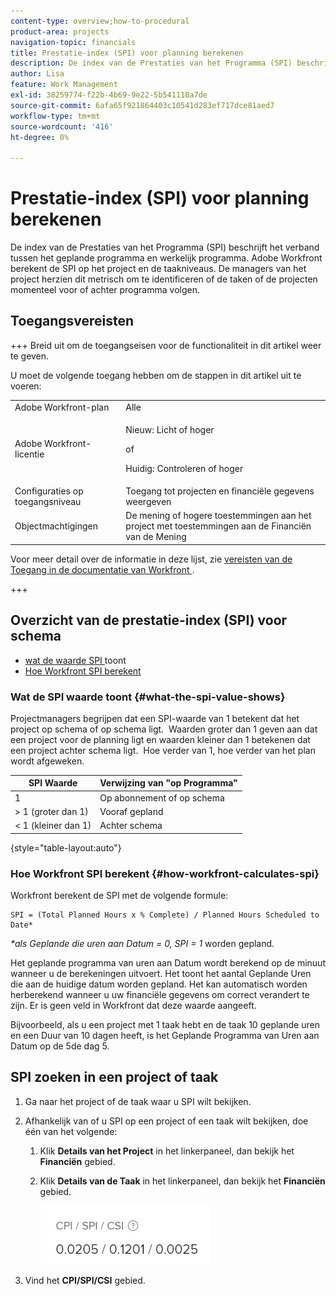 ```yaml
---
content-type: overview;how-to-procedural
product-area: projects
navigation-topic: financials
title: Prestatie-index (SPI) voor planning berekenen
description: De index van de Prestaties van het Programma (SPI) beschrijft het verband tussen het geplande programma en werkelijk programma.
author: Lisa
feature: Work Management
exl-id: 38259774-f22b-4b69-9e22-5b541118a7de
source-git-commit: 6afa65f921864403c10541d283ef717dce81aed7
workflow-type: tm+mt
source-wordcount: '416'
ht-degree: 0%

---
```


# Prestatie-index (SPI) voor planning berekenen

<!--
<p data-mc-conditions="QuicksilverOrClassic.Draft mode">(NOTE: Linked to the product. Do not change link.)</p>
-->

De index van de Prestaties van het Programma (SPI) beschrijft het verband tussen het geplande programma en werkelijk programma. Adobe Workfront berekent de SPI op het project en de taakniveaus. De managers van het project herzien dit metrisch om te identificeren of de taken of de projecten momenteel voor of achter programma volgen.

## Toegangsvereisten

+++ Breid uit om de toegangseisen voor de functionaliteit in dit artikel weer te geven.

U moet de volgende toegang hebben om de stappen in dit artikel uit te voeren:

<table style="table-layout:auto"> 
 <col> 
 <col> 
 <tbody> 
  <tr> 
   <td role="rowheader">Adobe Workfront-plan</td> 
   <td>Alle</td> 
  </tr> 
  <tr> 
   <td role="rowheader">Adobe Workfront-licentie</td> 
   <td>
   <p>Nieuw: Licht of hoger</p>
   <p>of</p>
   <p>Huidig: Controleren of hoger</p></td>  
  </tr> 
  <tr> 
   <td role="rowheader">Configuraties op toegangsniveau</td> 
   <td>Toegang tot projecten en financiële gegevens weergeven</td> 
  </tr> 
  <tr> 
   <td role="rowheader">Objectmachtigingen</td> 
   <td>De mening of hogere toestemmingen aan het project met toestemmingen aan de Financiën van de Mening</td> 
  </tr> 
 </tbody> 
</table>

Voor meer detail over de informatie in deze lijst, zie [ vereisten van de Toegang in de documentatie van Workfront ](/help/quicksilver/administration-and-setup/add-users/access-levels-and-object-permissions/access-level-requirements-in-documentation.md).

+++

## Overzicht van de prestatie-index (SPI) voor schema

* [ wat de waarde SPI ](#what-the-spi-value-shows) toont
* [Hoe Workfront SPI berekent](#how-workfront-calculates-spi)

### Wat de SPI waarde toont {#what-the-spi-value-shows}

Projectmanagers begrijpen dat een SPI-waarde van 1 betekent dat het project op schema of op schema ligt.  Waarden groter dan 1 geven aan dat een project voor de planning ligt en waarden kleiner dan 1 betekenen dat een project achter schema ligt.  Hoe verder van 1, hoe verder van het plan wordt afgeweken.

| **SPI Waarde** | **Verwijzing van &quot;op Programma&quot;** |
|---|---|
| 1 | Op abonnement of op schema |
| > 1 (groter dan 1) | Vooraf gepland |
| &lt; 1 (kleiner dan 1) | Achter schema |

{style="table-layout:auto"}

### Hoe Workfront SPI berekent  {#how-workfront-calculates-spi}

Workfront berekent de SPI met de volgende formule:

```
SPI = (Total Planned Hours x % Complete) / Planned Hours Scheduled to Date*
```

*&#42;als Geplande die uren aan Datum = 0, SPI = 1* worden gepland.

Het geplande programma van uren aan Datum wordt berekend op de minuut wanneer u de berekeningen uitvoert. Het toont het aantal Geplande Uren die aan de huidige datum worden gepland. Het kan automatisch worden herberekend wanneer u uw financiële gegevens om correct verandert te zijn. Er is geen veld in Workfront dat deze waarde aangeeft.

Bijvoorbeeld, als u een project met 1 taak hebt en de taak 10 geplande uren en een Duur van 10 dagen heeft, is het Geplande Programma van Uren aan Datum op de 5de dag 5. 

## SPI zoeken in een project of taak

1. Ga naar het project of de taak waar u SPI wilt bekijken.
1. Afhankelijk van of u SPI op een project of een taak wilt bekijken, doe één van het volgende:

   1. Klik **Details van het Project** in het linkerpaneel, dan bekijk het **Financiën** gebied.

   1. Klik **Details van de Taak** in het linkerpaneel, dan bekijk het **Financiën** gebied.

      ![](assets/spi-on-project-nwe.png)

1. Vind het **CPI/SPI/CSI** gebied.
